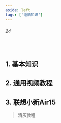 ```yaml
---
aside: left
tags: ['电脑知识']
---
```

 
###### 24
 
<br/>
 
## 1. 基本知识

## 2. 通用视频教程

## 3. 联想小新Air15

> 清灰教程


<zo-video z_src='//player.bilibili.com/player.html?isOutside=true&aid=392631223&bvid=BV1Td4y177MZ&cid=961806152&p=1' />

